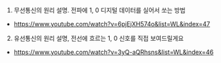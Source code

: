 1. 무선통신의 원리 설명. 전파에 1, 0 디지털 데이터를 실어서 쏘는 방법
- https://www.youtube.com/watch?v=6pjEjXH574o&list=WL&index=47

2. 유선통신의 원리 설명, 전선에 흐르는 1, 0 신호를 직접 보여드릴게요
- https://www.youtube.com/watch?v=3yQ-aQRhsns&list=WL&index=46
